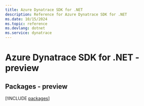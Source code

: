 ```yaml
---
title: Azure Dynatrace SDK for .NET
description: Reference for Azure Dynatrace SDK for .NET
ms.date: 10/15/2024
ms.topic: reference
ms.devlang: dotnet
ms.service: dynatrace
---
```

# Azure Dynatrace SDK for .NET - preview
## Packages - preview
[!INCLUDE [packages](dynatrace-index.md)]